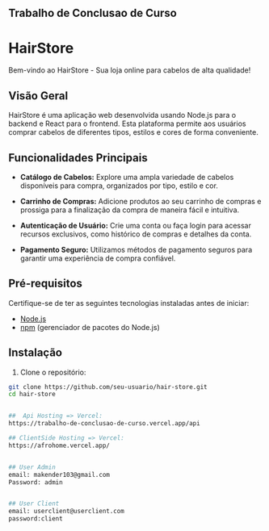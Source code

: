 ## Trabalho de Conclusao de Curso


# HairStore

Bem-vindo ao HairStore - Sua loja online para cabelos de alta qualidade!

## Visão Geral

HairStore é uma aplicação web desenvolvida usando Node.js para o backend e React para o frontend. Esta plataforma permite aos usuários comprar cabelos de diferentes tipos, estilos e cores de forma conveniente.

## Funcionalidades Principais

- **Catálogo de Cabelos:** Explore uma ampla variedade de cabelos disponíveis para compra, organizados por tipo, estilo e cor.

- **Carrinho de Compras:** Adicione produtos ao seu carrinho de compras e prossiga para a finalização da compra de maneira fácil e intuitiva.

- **Autenticação de Usuário:** Crie uma conta ou faça login para acessar recursos exclusivos, como histórico de compras e detalhes da conta.

- **Pagamento Seguro:** Utilizamos métodos de pagamento seguros para garantir uma experiência de compra confiável.

## Pré-requisitos

Certifique-se de ter as seguintes tecnologias instaladas antes de iniciar:

- [Node.js](https://nodejs.org/)
- [npm](https://www.npmjs.com/) (gerenciador de pacotes do Node.js)

## Instalação

1. Clone o repositório:

```bash
git clone https://github.com/seu-usuario/hair-store.git
cd hair-store


##  Api Hosting => Vercel: 
https://trabalho-de-conclusao-de-curso.vercel.app/api

## ClientSide Hosting => Vercel: 
https://afrohome.vercel.app/


## User Admin
email: makender103@gmail.com
Password: admin


## User Client
email: userclient@userclient.com
password:client
